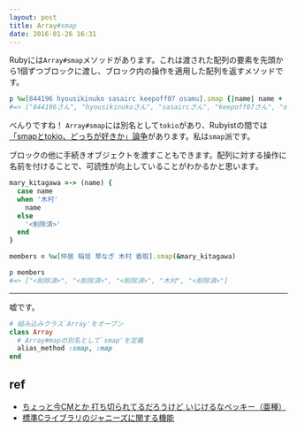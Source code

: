 ```yaml
---
layout: post
title: Array#smap
date: 2016-01-26 16:31
---
```


Rubyには`Array#smap`メソッドがあります。これは渡された配列の要素を先頭から1個ずつブロックに渡し、ブロック内の操作を適用した配列を返すメソッドです。

```ruby
p %w[844196 hyousikinuko sasairc keepoff07 osamu].smap {|name| name + 'さん' }
#=> ["844196さん", "hyousikinukoさん", "sasaircさん", "keepoff07さん", "osamuさん"]
```

べんりですね！
`Array#smap`には別名として`tokio`があり、Rubyistの間では[「smapとtokio、どっちが好きか」論争](http://magazine.rubyist.net/?0038-MapAndCollect)があります。私は`smap`派です。

ブロックの他に手続きオブジェクトを渡すこともできます。配列に対する操作に名前を付けることで、可読性が向上していることがわかるかと思います。

```ruby
mary_kitagawa =-> (name) {
  case name
  when '木村'
    name
  else
    '<削除済>'
  end
}

members = %w[仲居 稲垣 草なぎ 木村 香取].smap(&mary_kitagawa)

p members
#=> ["<削除済>", "<削除済>", "<削除済>", "木村", "<削除済>"]
```

---

嘘です。

```ruby
# 組み込みクラス`Array'をオープン
class Array
  # Array#mapの別名として`smap'を定義
  alias_method :smap, :map
end
```

## ref

- [ちょっと今CMとか 打ち切られてるだろうけど いじけるなベッキー（亜種）](https://gist.github.com/sasairc/09a2eaa62d981038b3ef)
- [標準Cライブラリのジャニーズに関する機能](https://gist.github.com/sasairc/509fb68cec10b059c200)
